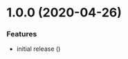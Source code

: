 # 1.0.0 (2020-04-26)


### Features

* initial release ([](https://github.com/Alorel/rollup-plugin-index-denderer/commit/aed52317b7b5e56388262be5983e716a92d630de))
